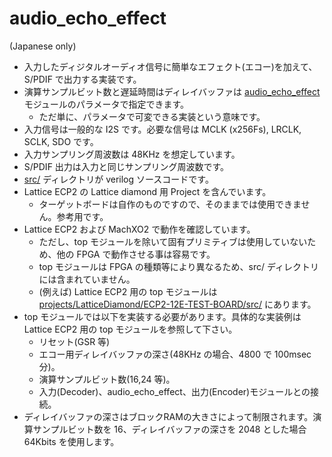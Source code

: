 # audio_echo_effect
(Japanese only)

- 入力したディジタルオーディオ信号に簡単なエフェクト(エコー)を加えて、S/PDIF で出力する実装です。
- 演算サンプルビット数と遅延時間はディレイバッファは [audio_echo_effect](https://github.com/ain1084/audio_echo_effect/blob/main/src/audio_echo_effect.v) モジュールのパラメータで指定できます。
  - ただ単に、パラメータで可変できる実装という意味です。
- 入力信号は一般的な I2S です。必要な信号は MCLK (x256Fs), LRCLK, SCLK, SDO です。
- 入力サンプリング周波数は 48KHz を想定しています。
- S/PDIF 出力は入力と同じサンプリング周波数です。 
- [src/](https://github.com/ain1084/audio_echo_effect/blob/main/src/) ディレクトリが verilog ソースコードです。
- Lattice ECP2 の Lattice diamond 用 Project を含んでいます。
  - ターゲットボードは自作のものですので、そのままでは使用できません。参考用です。 
- Lattice ECP2 および MachXO2 で動作を確認しています。
  - ただし、top モジュールを除いて固有プリミティブは使用していないため、他の FPGA で動作させる事は容易です。 
  - top モジュールは FPGA の種類等により異なるため、src/ ディレクトリには含まれていません。
  - (例えば) Lattice ECP2 用の top モジュールは [projects/LatticeDiamond/ECP2-12E-TEST-BOARD/src/](https://github.com/ain1084/audio_echo_effect/tree/main/projects/LatticeDiamond/ECP2-12E-TEST-BOARD/src) にあります。 
- top モジュールでは以下を実装する必要があります。具体的な実装例は Lattice ECP2 用の top モジュールを参照して下さい。
  - リセット(GSR 等)
  - エコー用ディレイバッファの深さ(48KHz の場合、4800 で 100msec 分)。
  - 演算サンプルビット数(16,24 等)。
  - 入力(Decoder)、audio_echo_effect、出力(Encoder)モジュールとの接続。
- ディレイバッファの深さはブロックRAMの大きさによって制限されます。演算サンプルビット数を 16、ディレイバッファの深さを 2048 とした場合 64Kbits を使用します。
